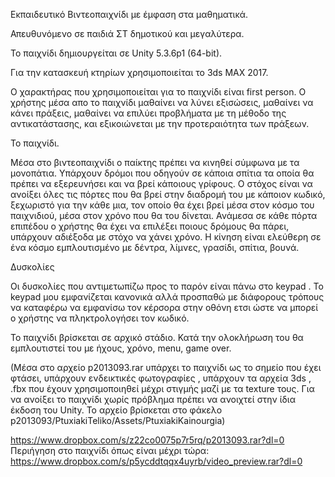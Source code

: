 Εκπαιδευτικό Βιντεοπαιχνίδι με έμφαση στα μαθηματικά.

Απευθυνόμενο σε παιδιά ΣΤ δημοτικού και μεγαλύτερα.

Το παιχνίδι δημιουργείται σε Unity 5.3.6p1 (64-bit).

Για την κατασκευή κτηρίων χρησιμοποιείται το 3ds MAX 2017.

Ο χαρακτήρας που χρησιμοποιείται για το παιχνίδι είναι first person. Ο χρήστης μέσα απο το παιχνίδι μαθαίνει να λύνει εξισώσεις, μαθαίνει να κάνει πράξεις, μαθαίνει να επιλύει προβλήματα με τη μέθοδο της αντικατάστασης, και εξικοιώνεται με την προτεραιότητα των πράξεων.

Το παιχνίδι.

Μέσα στο βιντεοπαιχνίδι ο παίκτης πρέπει να κινηθεί σύμφωνα με τα μονοπάτια. Υπάρχουν δρόμοι που οδηγούν σε κάποια σπίτια τα οποία θα πρέπει να εξερευνήσει και να βρεί κάποιους γρίφους. Ο στόχος είναι να ανοίξει όλες τις πόρτες που θα βρεί στην διαδρομή του με κάποιον κωδικό, ξεχωριστό για την κάθε μια, τον οποίο θα έχει βρεί μέσα στον κόσμο του παιχνιδιού, μέσα στον χρόνο που θα του δίνεται. Ανάμεσα σε κάθε πόρτα επιπέδου ο χρήστης θα έχει να επιλέξει ποιους δρόμους θα πάρει, υπάρχουν αδιέξοδα με στόχο να χάνει χρόνο. Η κίνηση είναι ελεύθερη σε ένα κόσμο εμπλουτισμένο με δέντρα, λίμνες, γρασίδι, σπίτια, βουνά.

Δυσκολίες

Οι δυσκολίες που αντιμετωπίζω προς το παρόν είναι πάνω στο keypad . Το keypad μου εμφανίζεται κανονικά αλλά προσπαθώ με διάφορους τρόπους να καταφέρω να εμφανίσω τον κέρσορα στην οθόνη ετσι ώστε να μπορεί ο χρήστης να πληκτρολογήσει τον κωδικό.

Το παιχνίδι βρίσκεται σε αρχικό στάδιο. Κατά την ολοκλήρωση του θα εμπλουτιστεί του με ήχους, χρόνο, menu, game over.

(Μέσα στο αρχείο p2013093.rar υπάρχει το παιχνίδι ως το σημείο που έχει φτάσει, υπάρχουν ενδεικτικές φωτογραφίες , υπάρχουν τα αρχεία 3ds , .fbx που έχουν χρησιμοποιηθεί μέχρι στιγμής μαζί με τα texture τους. Για να ανοίξει το παιχνίδι χωρίς πρόβλημα πρέπει να ανοιχτεί στην ίδια έκδοση του Unity. Το αρχείο βρίσκεται στο φάκελο p2013093/PtuxiakiTeliko/Assets/PtuxiakiKainourgia)

https://www.dropbox.com/s/z22co0075p7r5rq/p2013093.rar?dl=0
Περιήγηση στο παιχνίδι όπως είναι μέχρι τώρα:
https://www.dropbox.com/s/p5ycddtqqx4uyrb/video_preview.rar?dl=0
